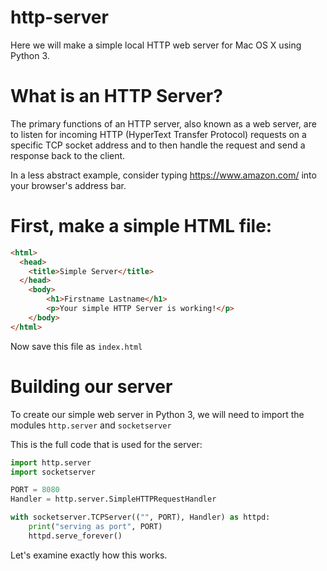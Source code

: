 # http-server
Here we will make a simple local HTTP web server for Mac OS X using Python 3.

# What is an HTTP Server?
The primary functions of an HTTP server, also known as a web server, are to listen for incoming HTTP (HyperText Transfer Protocol) requests on a specific TCP socket address and to then handle the request and send a response back to the client.

In a less abstract example, consider typing https://www.amazon.com/ into your browser's address bar.



# First, make a simple HTML file:

```html
<html>
  <head>
    <title>Simple Server</title>
  </head>
    <body>
        <h1>Firstname Lastname</h1>
        <p>Your simple HTTP Server is working!</p>
    </body>
</html>
```
Now save this file as `index.html`

# Building our server
To create our simple web server in Python 3, we will need to import the modules `http.server` and `socketserver`

This is the full code that is used for the server:
```python
import http.server
import socketserver

PORT = 8080
Handler = http.server.SimpleHTTPRequestHandler

with socketserver.TCPServer(("", PORT), Handler) as httpd:
    print("serving as port", PORT)
    httpd.serve_forever()
```
Let's examine exactly how this works.
